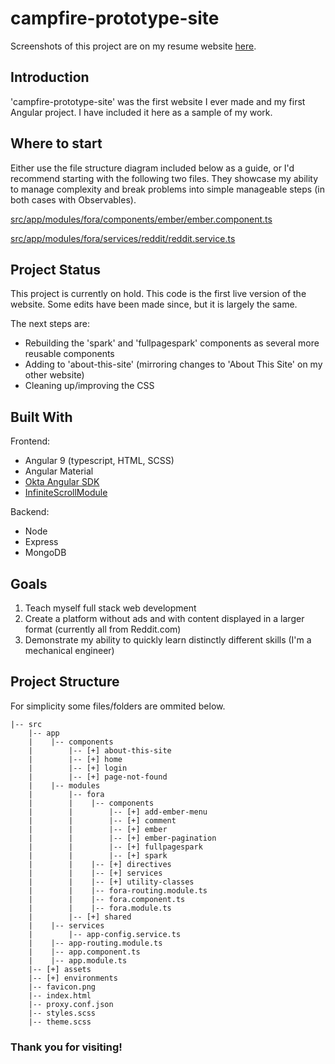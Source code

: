 # campfire-prototype-site

Screenshots of this project are on my resume website [here](https://gregnewman.info/#ExampleWebsite).

## Introduction

'campfire-prototype-site' was the first website I ever made and my first Angular project. I have included it here as a sample of my work.

## Where to start

Either use the file structure diagram included below as a guide, or I'd recommend starting with the following two files. They showcase my ability to manage complexity and break problems into simple manageable steps (in both cases with Observables).

[src/app/modules/fora/components/ember/ember.component.ts](https://github.com/gnewman112/campfire-prototype-site/blob/main/src/app/modules/fora/components/ember/ember.component.ts)

[src/app/modules/fora/services/reddit/reddit.service.ts](https://github.com/gnewman112/campfire-prototype-site/blob/main/src/app/modules/fora/services/reddit/reddit.service.ts)


## Project Status

This project is currently on hold. This code is the first live version of the website. Some edits have been made since, but it is largely the same.

The next steps are:
  * Rebuilding the 'spark' and 'fullpagespark' components as several more reusable components
  * Adding to 'about-this-site' (mirroring changes to 'About This Site' on my other website)
  * Cleaning up/improving the CSS
    

## Built With

Frontend:
* Angular 9 (typescript, HTML, SCSS)
* Angular Material
* [Okta Angular SDK](https://npmjs.com/package/@okta/okta-angular)
* [InfiniteScrollModule](https://www.npmjs.com/package/ngx-infinite-scroll)

Backend:
* Node
* Express
* MongoDB

## Goals

1. Teach myself full stack web development
2. Create a platform without ads and with content displayed in a larger format (currently all from Reddit.com)
3. Demonstrate my ability to quickly learn distinctly different skills (I'm a mechanical engineer)

## Project Structure

For simplicity some files/folders are ommited below.

```
|-- src
    |-- app
    |    |-- components
    |        |-- [+] about-this-site
    |        |-- [+] home
    |        |-- [+] login
    |        |-- [+] page-not-found
    |    |-- modules
    |        |-- fora
    |        |    |-- components
    |        |        |-- [+] add-ember-menu
    |        |        |-- [+] comment
    |        |        |-- [+] ember
    |        |        |-- [+] ember-pagination
    |        |        |-- [+] fullpagespark
    |        |        |-- [+] spark
    |        |    |-- [+] directives
    |        |    |-- [+] services
    |        |    |-- [+] utility-classes
    |        |    |-- fora-routing.module.ts
    |        |    |-- fora.component.ts
    |        |    |-- fora.module.ts
    |        |-- [+] shared
    |    |-- services
    |        |-- app-config.service.ts
    |    |-- app-routing.module.ts
    |    |-- app.component.ts
    |    |-- app.module.ts
    |-- [+] assets
    |-- [+] environments
    |-- favicon.png
    |-- index.html
    |-- proxy.conf.json
    |-- styles.scss
    |-- theme.scss
```


### Thank you for visiting!
